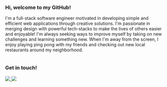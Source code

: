 ### Hi, welcome to my GitHub!

I'm a full-stack software engineer motivated in developing simple and efficient web applications through creative solutions. I'm passionate in merging design with powerful tech-stacks to make the lives of others easier and enjoyable! I'm always seeking ways to improve myself by taking on new challenges and learning something new. When I'm away from the screen, I enjoy playing ping pong with my friends and checking out new local restaurants around my neighborhood. 
#

### Get in touch!
  
<a href="mailto: seungkilee94@gmail.com">
<img src="https://img.shields.io/badge/Gmail-D14836?style=for-the-badge&logo=gmail&logoColor=white" />
</a>
<a href="https://www.linkedin.com/in/seung-ki-lee/">
<img src="https://img.shields.io/badge/LinkedIn-0077B5?style=for-the-badge&logo=linkedin&logoColor=white" />
</a>

<!--
**stvnlee890/stvnlee890** is a ✨ _special_ ✨ repository because its `README.md` (this file) appears on your GitHub profile.

Here are some ideas to get you started:

- 🔭 I’m currently working on ...
- 🌱 I’m currently learning ...
- 👯 I’m looking to collaborate on ...
- 🤔 I’m looking for help with ...
- 💬 Ask me about ...
- 📫 How to reach me: ...
- 😄 Pronouns: ...
- ⚡ Fun fact: ...
-->

